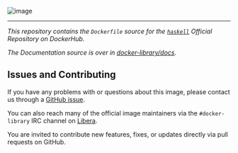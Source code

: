 ![image](https://github.com/haskell/docker-haskell/blob/master/logo.png?raw=true)

---

*This repository contains the `Dockerfile` source for the [`haskell`](https://hub.docker.com/r/library/haskell/) Official Repository on DockerHub.*

*The Documentation source is over in [docker-library/docs](https://github.com/docker-library/docs/tree/master/haskell).*

## Issues and Contributing

If you have any problems with or questions about this image, please contact us through a [GitHub issue](%%GITHUB-REPO%%/issues).

You can also reach many of the official image maintainers via the `#docker-library` IRC channel on [Libera](https://libera.chat/).

You are invited to contribute new features, fixes, or updates directly via pull requests on GitHub.
